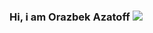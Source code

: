 ### Hi, i am Orazbek Azatoff <img src="https://media0.giphy.com/media/inKwJypQUxuE4To06e/giphy.gif?cid=ecf05e4796t3bl1xozy1r1tsftr603npf5abprlmxewl7a9t&rid=giphy.gif&ct=s"/> 

